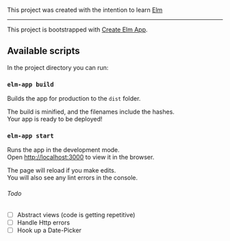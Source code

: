 This project was created with the intention to learn [Elm](http://elm-lang.org/)

-----

This project is bootstrapped with [Create Elm App](https://github.com/halfzebra/create-elm-app).

## Available scripts
In the project directory you can run:
### `elm-app build`
Builds the app for production to the `dist` folder.  

The build is minified, and the filenames include the hashes.  
Your app is ready to be deployed!

### `elm-app start`
Runs the app in the development mode.  
Open [http://localhost:3000](http://localhost:3000) to view it in the browser.

The page will reload if you make edits.  
You will also see any lint errors in the console.

###### Todo
- [ ] Abstract views (code is getting repetitive)
- [ ] Handle Http errors
- [ ] Hook up a Date-Picker